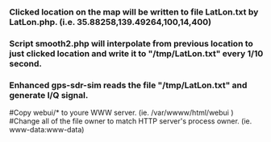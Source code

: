 ### Clicked location on the map will be written to file LatLon.txt by LatLon.php. (i.e.  35.88258,139.49264,100,14,400)
### Script smooth2.php will interpolate from previous location to just clicked location and write it to "/tmp/LatLon.txt" every 1/10 second.
### Enhanced gps-sdr-sim reads the file "/tmp/LatLon.txt" and generate I/Q signal.

#Copy webui/* to youre WWW server. (ie. /var/wwww/html/webui )
#Change all of the file owner to match HTTP server's process owner. (ie. www-data:www-data)
